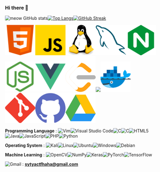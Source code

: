 ### Hi there 👋

<!--
**Trinity-SYT-SECURITY/Trinity-SYT-SECURITY** is a ✨ _special_ ✨ repository because its `README.md` (this file) appears on your GitHub profile.

Here are some ideas to get you started:

- 🔭 I’m currently working on ...
- 🌱 I’m currently learning ...
- 👯 I’m looking to collaborate on ...
- 🤔 I’m looking for help with ...
- 💬 Ask me about ...
- 📫 How to reach me: ...
- 😄 Pronouns: ...
- ⚡ Fun fact: ...
-->


![meow GitHub stats](https://github-readme-stats.vercel.app/api?username=meow&show_icons=true&theme=radical)[![Top Langs](https://github-readme-stats.vercel.app/api/top-langs/?username=anuraghazra&langs_count=8&layout=compact&hide=GLSL&theme=dark)](https://github.com/anuraghazra/github-readme-stats)[![GitHub Streak](https://github-readme-streak-stats.herokuapp.com?user=nomeow&theme=hacker&date_format=M%20j%5B%2C%20Y%5D&currStreakLabel=22DD9F)](https://git.io/streak-stats)


<img src="https://github.com/programmer-zhang/programmer-zhang/blob/main/images/html.svg" width="100"/><img src="https://github.com/programmer-zhang/programmer-zhang/blob/main/images/javascript.svg" width="100"/><img src="https://github.com/programmer-zhang/programmer-zhang/blob/main/images/linux.svg" width="100"/><img src="https://github.com/programmer-zhang/programmer-zhang/blob/main/images/mysql.svg" width="100"/><img src="https://github.com/programmer-zhang/programmer-zhang/blob/main/images/nginx.svg" width="100"/><img src="https://github.com/programmer-zhang/programmer-zhang/blob/main/images/nodejs.svg" width="100"/><img src="https://github.com/programmer-zhang/programmer-zhang/blob/main/images/vuejs.svg" width="100"/><img src="https://github.com/programmer-zhang/programmer-zhang/blob/main/images/leet-code.svg" width="100"/><img src="https://github.com/programmer-zhang/programmer-zhang/blob/main/images/css.sv" width="200"/><img src="https://github.com/programmer-zhang/programmer-zhang/blob/main/images/docker.svg" width="100"/><img src="https://github.com/programmer-zhang/programmer-zhang/blob/main/images/git.svg" width="100"/><img src="https://github.com/programmer-zhang/programmer-zhang/blob/main/images/github.svg" width="100"/><img src="https://github.com/programmer-zhang/programmer-zhang/blob/main/images/google.svg" width="100"/>

**Programming Language** : ![Vim](https://img.shields.io/badge/VIM-%2311AB00.svg?style=for-the-badge&logo=vim&logoColor=white)![Visual Studio Code](https://img.shields.io/badge/Visual%20Studio%20Code-0078d7.svg?style=for-the-badge&logo=visual-studio-code&logoColor=white)![C](https://img.shields.io/badge/c-%2300599C.svg?style=for-the-badge&logo=c&logoColor=white)![C](https://img.shields.io/badge/c-%2300599C.svg?style=for-the-badge&logo=c&logoColor=white)![HTML5](https://img.shields.io/badge/html5-%23E34F26.svg?style=for-the-badge&logo=html5&logoColor=white)![Java](https://img.shields.io/badge/java-%23ED8B00.svg?style=for-the-badge&logo=java&logoColor=white)![JavaScript](https://img.shields.io/badge/javascript-%23323330.svg?style=for-the-badge&logo=javascript&logoColor=%23F7DF1E)![PHP](https://img.shields.io/badge/php-%23777BB4.svg?style=for-the-badge&logo=php&logoColor=white)![Python](https://img.shields.io/badge/python-3670A0?style=for-the-badge&logo=python&logoColor=ffdd54)

**Operating System** : ![Kali](https://img.shields.io/badge/Kali-268BEE?style=for-the-badge&logo=kalilinux&logoColor=white)![Linux](https://img.shields.io/badge/Linux-FCC624?style=for-the-badge&logo=linux&logoColor=black)![Ubuntu](https://img.shields.io/badge/Ubuntu-E95420?style=for-the-badge&logo=ubuntu&logoColor=white)![Windows](https://img.shields.io/badge/Windows-0078D6?style=for-the-badge&logo=windows&logoColor=white)![Debian](https://img.shields.io/badge/Debian-D70A53?style=for-the-badge&logo=debian&logoColor=white)

**Machine Learning** : ![OpenCV](https://img.shields.io/badge/opencv-%23white.svg?style=for-the-badge&logo=opencv&logoColor=white)![NumPy](https://img.shields.io/badge/numpy-%23013243.svg?style=for-the-badge&logo=numpy&logoColor=white)![Keras](https://img.shields.io/badge/Keras-%23D00000.svg?style=for-the-badge&logo=Keras&logoColor=white)![PyTorch](https://img.shields.io/badge/PyTorch-%23EE4C2C.svg?style=for-the-badge&logo=PyTorch&logoColor=white)![TensorFlow](https://img.shields.io/badge/TensorFlow-%23FF6F00.svg?style=for-the-badge&logo=TensorFlow&logoColor=white)

![Gmail](https://img.shields.io/badge/Gmail-D14836?style=for-the-badge&logo=gmail&logoColor=white) : **sytyactfhaha@gmail.com**
